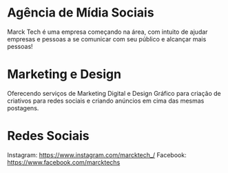 # Agência de Mídia Sociais
Marck Tech é uma empresa começando na área, com intuito de ajudar empresas e pessoas a se comunicar com seu público e alcançar mais pessoas!

# Marketing e Design
Oferecendo serviços de Marketing Digital e Design Gráfico para criação de criativos para redes sociais e criando anúncios em cima das mesmas postagens.

# Redes Sociais
Instagram: https://www.instagram.com/marcktech_/
Facebook: https://www.facebook.com/marcktechs
